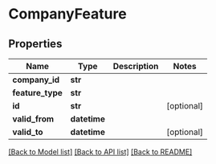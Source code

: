 # CompanyFeature

## Properties
Name | Type | Description | Notes
------------ | ------------- | ------------- | -------------
**company_id** | **str** |  | 
**feature_type** | **str** |  | 
**id** | **str** |  | [optional] 
**valid_from** | **datetime** |  | 
**valid_to** | **datetime** |  | [optional] 

[[Back to Model list]](../README.md#documentation-for-models) [[Back to API list]](../README.md#documentation-for-api-endpoints) [[Back to README]](../README.md)


